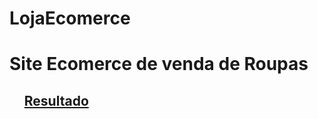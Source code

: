 # LojaEcomerce
<H1> Site Ecomerce de venda de Roupas</h1>
<ul><h2><a href="https://youtu.be/BRTNBkAyRgA">Resultado</a></h2>
